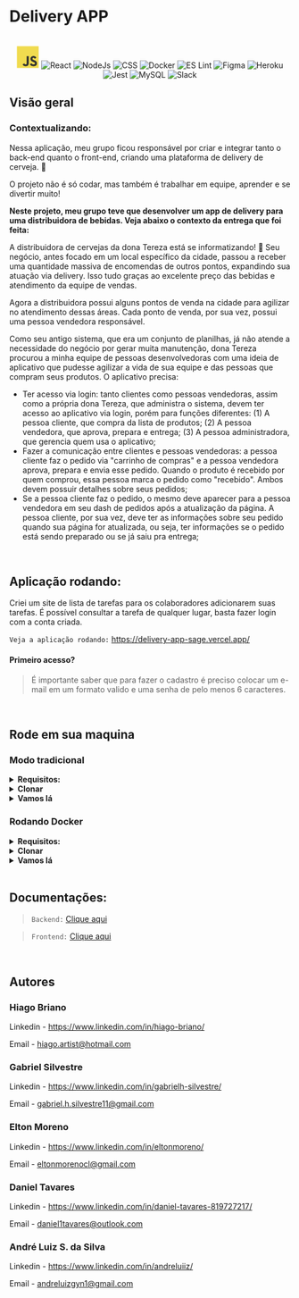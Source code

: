 # Delivery APP


<div align="center"><br>
  <img src="https://raw.githubusercontent.com/devicons/devicon/master/icons/javascript/javascript-original.svg" alt="js" width="40" height="40"/>
  <img src="https://cdn.jsdelivr.net/gh/devicons/devicon/icons/react/react-original.svg" alt="React" width="40" height="40"/>
  <img src="https://cdn.jsdelivr.net/gh/devicons/devicon/icons/nodejs/nodejs-original.svg" alt="NodeJs" width="40" height="40"/>
  <img src="https://cdn.jsdelivr.net/gh/devicons/devicon/icons/css3/css3-original.svg" alt="CSS" width="40" height="40"/>
  <img src="https://cdn.jsdelivr.net/gh/devicons/devicon/icons/docker/docker-original.svg" alt="Docker" width="40" height="40"/>
  <img src="https://cdn.jsdelivr.net/gh/devicons/devicon/icons/eslint/eslint-original.svg" alt="ES Lint" width="40" height="40"/>
  <img src="https://cdn.jsdelivr.net/gh/devicons/devicon/icons/figma/figma-original.svg" alt="Figma" width="40" height="40"/>
  <img src="https://cdn.jsdelivr.net/gh/devicons/devicon/icons/heroku/heroku-original-wordmark.svg" alt="Heroku" width="40" height="40"/>
  <img src="https://cdn.jsdelivr.net/gh/devicons/devicon/icons/jest/jest-plain.svg" alt="Jest" width="40" height="40"/>
  <img src="https://cdn.jsdelivr.net/gh/devicons/devicon/icons/mysql/mysql-original-wordmark.svg" alt="MySQL" width="40" height="40"/>
  <img src="https://cdn.jsdelivr.net/gh/devicons/devicon/icons/slack/slack-original.svg" alt="Slack" width="40" height="40"/>
</div>

## Visão geral

### Contextualizando:

Nessa aplicação, meu grupo ficou responsável por criar e integrar tanto o back-end quanto o front-end, criando uma plataforma de delivery de cerveja. 🍻

O projeto não é só codar, mas também é trabalhar em equipe, aprender e se divertir muito!

**Neste projeto, meu grupo teve que desenvolver um app de delivery para uma distribuidora de bebidas. Veja abaixo o contexto da entrega que foi feita:**

A distribuidora de cervejas da dona Tereza está se informatizando! 🚀 Seu negócio, antes focado em um local específico da cidade, passou a receber uma quantidade massiva de encomendas de outros pontos, expandindo sua atuação via delivery. Isso tudo graças ao excelente preço das bebidas e atendimento da equipe de vendas.

  Agora a distribuidora possui alguns pontos de venda na cidade para agilizar no atendimento dessas áreas. Cada ponto de venda, por sua vez, possui uma pessoa vendedora responsável.

  Como seu antigo sistema, que era um conjunto de planilhas, já não atende a necessidade do negócio por gerar muita manutenção, dona Tereza procurou a minha equipe de pessoas desenvolvedoras com uma ideia de aplicativo que pudesse agilizar a vida de sua equipe e das pessoas que compram seus produtos. O aplicativo precisa:

  - Ter acesso via login: tanto clientes como pessoas vendedoras, assim como a própria dona Tereza, que administra o sistema, devem ter acesso ao aplicativo via login, porém para funções diferentes: (1) A pessoa cliente, que compra da lista de produtos; (2) A pessoa vendedora, que aprova, prepara e entrega; (3) A pessoa administradora, que gerencia quem usa o aplicativo;
  - Fazer a comunicação entre clientes e pessoas vendedoras: a pessoa cliente faz o pedido via "carrinho de compras" e a pessoa vendedora aprova, prepara e envia esse pedido. Quando o produto é recebido por quem comprou, essa pessoa marca o pedido como "recebido". Ambos devem possuir detalhes sobre seus pedidos;
  - Se a pessoa cliente faz o pedido, o mesmo deve aparecer para a pessoa vendedora em seu dash de pedidos após a atualização da página. A pessoa cliente, por sua vez, deve ter as informações sobre seu pedido quando sua página for atualizada, ou seja, ter informações se o pedido está sendo preparado ou se já saiu pra entrega;

<br />

## Aplicação rodando:

Criei um site de lista de tarefas para os colaboradores adicionarem suas tarefas. É possível consultar a tarefa de qualquer lugar, basta fazer login com a conta criada.

 `Veja a aplicação rodando:` https://delivery-app-sage.vercel.app/

#### Primeiro acesso?
> É importante saber que para fazer o cadastro é preciso colocar um e-mail em um formato valido e uma senha de pelo menos 6 caracteres.



<br />

## Rode em sua maquina

### Modo tradicional

<details>
  <summary><b>Requisitos:</b></summary><br>

  - Ter o `Git` instalado em sua máquina;
  - Ter o `node` instalado em sua máquina.
  - Ter o `MySQL` instalado e ativado em sua máquina.
  
</details>

<details>
  <summary><b>Clonar</b></summary><br>

Para clonar o repositório usando HTTPS:

```
git clone https://github.com/HiagoBriano/Delivery_App.git
```

Para clonar usando SSH:

```
git clone git@github.com:HiagoBriano/Delivery_App.git
```
</details>

<details>
  <summary><b>Vamos lá</b></summary><br>
 
`Backend:`

Entre na pasta do projeto:

```
cd Delivery_App/backend
```

Instale as dependências do projeto:

```
npm i
```

Crie um arquivo `.env` com as seguintes informações:

```
MYSQL_USER=(nome do MySQL)
MYSQL_PASSWORD=(sua senha)
```

Inicie o projeto:

```
npm run dev
```
  
`Frontend:`
  
Entre na pasta do projeto:

```
cd Delivery_App/frontend
```

Instale as dependencias:

```
npm i
```

Inicie o projeto:

```
npm start
```

Abra o link abaixo no navegador de sua preferencia:

```
http://localhost:3000/
```
</details>


### Rodando Docker

<details>
  <summary><b>Requisitos:</b></summary><br>
  
  - Ter o `Git` instalado em sua máquina;
  - Ter o `docker` instalado e ativado em sua máquina.
  
</details>

<details>
  <summary><b>Clonar</b></summary><br>

Para clonar o repositório usando HTTPS:

```
git clone https://github.com/HiagoBriano/Delivery_App.git
```

Para clonar usando SSH:

```
git clone git@github.com:HiagoBriano/Delivery_App.git
```
</details>

<details>
  <summary><b>Vamos lá</b></summary><br>


Entre na pasta principal:

```
cd Delivery_App
```
  
Inicie o docker com o comando:

```
docker-compose up -d
```

Abra o link abaixo no navegador de sua preferencia:

```
http://localhost:3000/
```

</details>

</details>
<br />

## Documentações:

> `Backend:` [Clique aqui](./back-end/README.md)

> `Frontend:` [Clique aqui](./front-end/README.md)

<br />

## Autores

### Hiago Briano
Linkedin - https://www.linkedin.com/in/hiago-briano/

Email - hiago.artist@hotmail.com

### Gabriel Silvestre
Linkedin - https://www.linkedin.com/in/gabrielh-silvestre/

Email - gabriel.h.silvestre11@gmail.com

### Elton Moreno
Linkedin - https://www.linkedin.com/in/eltonmoreno/

Email - eltonmorenocl@gmail.com

### Daniel Tavares
Linkedin - https://www.linkedin.com/in/daniel-tavares-819727217/

Email - daniel1tavares@outlook.com

### André Luiz S. da Silva
Linkedin - https://www.linkedin.com/in/andreluiiz/

Email - andreluizgyn1@gmail.com
